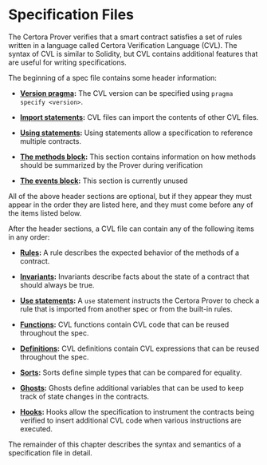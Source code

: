 Specification Files
===================

The Certora Prover verifies that a smart contract satisfies a set of rules
written in a language called Certora Verification Language (CVL).  The syntax
of CVL is similar to Solidity, but CVL contains additional features
that are useful for writing specifications.

The beginning of a spec file contains some header information:

 - **[Version pragma](pragmas):** The CVL version can be specified using `pragma specify <version>`.

 - **[Import statements](imports):** CVL files can import the contents of other CVL files.

 - **[Using statements](using):** Using statements allow a specification to reference
   multiple contracts.

 - **[The methods block](methods):** This section contains information on how methods
   should be summarized by the Prover during verification

 - **[The events block](events):** This section is currently unused

All of the above header sections are optional, but if they appear they must
appear in the order they are listed here, and they must come before any of the
items listed below.

After the header sections, a CVL file can contain any of
the following items in any order:

 - **[Rules](rules):** A rule describes the expected behavior of the methods of a
   contract.

 - **[Invariants](invariants):** Invariants describe facts about the state of a contract that
   should always be true.

 - **[Use statements](imports):** A `use` statement instructs the Certora Prover to check
   a rule that is imported from another spec or from the built-in rules.

 - **[Functions](functions):** CVL functions contain CVL code that can be reused throughout the spec.

 - **[Definitions](defs):** CVL definitions contain CVL expressions that can be reused throughout the spec.

 - **[Sorts](sorts):** Sorts define simple types that can be compared for equality.

 - **[Ghosts](ghosts):** Ghosts define additional variables that can be used to keep track
   of state changes in the contracts.

 - **[Hooks](hooks):** Hooks allow the specification to instrument the contracts being
   verified to insert additional CVL code when various instructions are executed.

The remainder of this chapter describes the syntax and semantics of a
specification file in detail.


